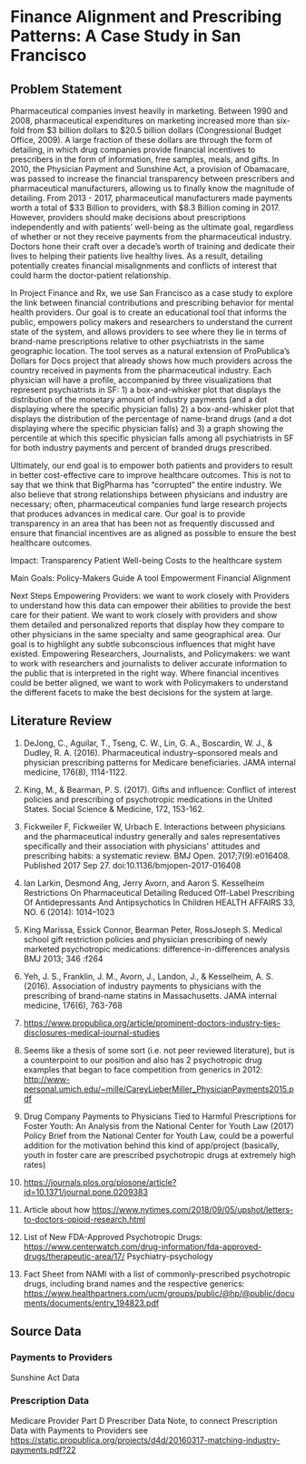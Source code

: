 # Finance Alignment and Prescribing Patterns: A Case Study in San Francisco

## Problem Statement
Pharmaceutical companies invest heavily in marketing. Between 1990 and 2008, pharmaceutical expenditures on marketing increased more than six-fold from $3 billion dollars to $20.5 billion dollars (Congressional Budget Office, 2009). A large fraction of these dollars are through the form of detailing, in which drug companies provide financial incentives to prescribers in the form of information, free samples, meals, and gifts. In 2010, the Physician Payment and Sunshine Act, a provision of Obamacare, was passed to increase the financial transparency between prescribers and pharmaceutical manufacturers, allowing us to finally know the magnitude of detailing. From 2013 - 2017, pharmaceutical manufacturers made payments worth a total of $33 Billion to providers, with $8.3 Billion coming in 2017.
However, providers should make decisions about prescriptions independently and with patients’ well-being as the ultimate goal, regardless of whether or not they receive  payments from the pharmaceutical industry. Doctors hone their craft over a decade’s worth of training and dedicate their lives to helping their patients live healthy lives. As a result, detailing potentially creates financial misalignments and conflicts of interest that could harm the doctor-patient relationship.  
 
In Project Finance and Rx, we use San Francisco as a case study to explore the link between financial contributions and prescribing behavior for mental health providers. Our goal is to create an educational tool that informs the public, empowers policy makers and researchers to understand the current state of the system, and allows providers to see where they lie in terms of brand-name prescriptions relative to other psychiatrists in the same geographic location. The tool serves as a natural extension of ProPublica’s Dollars for Docs project that already shows how much providers across the country received in payments from the pharmaceutical industry. Each physician will have a profile, accompanied by three visualizations that represent psychiatrists in SF: 1) a box-and-whisker plot that displays the distribution of the monetary amount of industry payments (and a dot displaying where the specific physician falls) 2) a box-and-whisker plot that displays the distribution of the percentage of name-brand drugs (and a dot displaying where the specific physician falls) and 3) a graph showing the percentile at which this specific physician falls among all psychiatrists in SF for both industry payments and percent of branded drugs prescribed. 
 
Ultimately, our end goal is to empower both patients and providers to result in better cost-effective care to improve healthcare outcomes. This is not to say that we think that BigPharma has “corrupted” the entire industry. We also believe that strong relationships between physicians and industry are necessary; often, pharmaceutical companies fund large research projects that produces advances in medical care. Our goal is to provide transparency in an area that has been not as frequently discussed and ensure that financial incentives are as aligned as possible to ensure the best healthcare outcomes.
 
Impact: 
Transparency
Patient Well-being 
Costs to the healthcare system 
 
Main Goals: 
Policy-Makers Guide
A tool Empowerment 
Financial Alignment
 
Next Steps
Empowering Providers: we want to work closely with Providers to understand how this data can empower their abilities to provide the best care for their patient. We want to work closely with providers and show them detailed and personalized reports that display how they compare to other physicians in the same specialty and same geographical area. Our goal is to highlight any subtle subconscious influences that might have existed.
Empowering Researchers, Journalists, and Policymakers: we want to work with researchers and journalists to deliver accurate information to the public that is interpreted in the right way. Where financial incentives could be better aligned, we want to work with Policymakers to understand the different facets to make the best decisions for the system at large.


## Literature Review
1. DeJong, C., Aguilar, T., Tseng, C. W., Lin, G. A., Boscardin, W. J., & Dudley, R. A. (2016). Pharmaceutical industry–sponsored meals and physician prescribing patterns for Medicare beneficiaries. JAMA internal medicine, 176(8), 1114-1122.

2. King, M., & Bearman, P. S. (2017). Gifts and influence: Conflict of interest policies and prescribing of psychotropic medications in the United States. Social Science & Medicine, 172, 153-162.

3. Fickweiler F, Fickweiler W, Urbach E. Interactions between physicians and the pharmaceutical industry generally and sales representatives specifically and their association with physicians' attitudes and prescribing habits: a systematic review. BMJ Open. 2017;7(9):e016408. Published 2017 Sep 27. doi:10.1136/bmjopen-2017-016408 

4. Ian Larkin, Desmond Ang, Jerry Avorn, and Aaron S. Kesselheim Restrictions On Pharmaceutical Detailing Reduced Off-Label Prescribing Of Antidepressants And Antipsychotics In Children HEALTH AFFAIRS 33, NO. 6 (2014): 1014–1023

5. King Marissa, Essick Connor, Bearman Peter, RossJoseph S. Medical school gift restriction policies and physician prescribing of newly marketed psychotropic medications: difference-in-differences analysis BMJ 2013; 346 :f264

6. Yeh, J. S., Franklin, J. M., Avorn, J., Landon, J., & Kesselheim, A. S. (2016). Association of industry payments to physicians with the prescribing of brand-name statins in Massachusetts. JAMA internal medicine, 176(6), 763-768

7. https://www.propublica.org/article/prominent-doctors-industry-ties-disclosures-medical-journal-studies

8. Seems like a thesis of some sort (i.e. not peer reviewed literature), but is a counterpoint to our position and also has 2 psychotropic drug examples that began to face competition from generics in 2012: http://www-personal.umich.edu/~mille/CareyLieberMiller_PhysicianPayments2015.pdf

9. Drug Company Payments to Physicians Tied to Harmful Prescriptions for Foster Youth: An Analysis from the National Center for Youth Law (2017)
Policy Brief from the National Center for Youth Law, could be a powerful addition for the motivation behind this kind of app/project (basically, youth in foster care are prescribed psychotropic drugs at extremely high rates) 

10. https://journals.plos.org/plosone/article?id=10.1371/journal.pone.0209383

11. Article about how https://www.nytimes.com/2018/09/05/upshot/letters-to-doctors-opioid-research.html

12. List of New FDA-Approved Psychotropic Drugs: 
https://www.centerwatch.com/drug-information/fda-approved-drugs/therapeutic-area/17/
Psychiatry-psychology

13. Fact Sheet from NAMI with a list of commonly-prescribed psychotropic drugs, including brand names and the respective generics: https://www.healthpartners.com/ucm/groups/public/@hp/@public/documents/documents/entry_194823.pdf 

## Source Data

### Payments to Providers
Sunshine Act Data 

### Prescription Data
Medicare Provider Part D Prescriber Data 
Note, to connect Prescription Data with Payments to Providers see https://static.propublica.org/projects/d4d/20160317-matching-industry-payments.pdf?22

